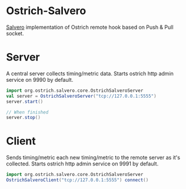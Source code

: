# Ostrich-Salvero
[Salvero](https://github.com/zcox/salvero) implementation of Ostrich remote hook based on Push & Pull socket.

# Server 
A central server collects timing/metric data. Starts ostrich http admin service on 9990 by default.

``` scala
import org.ostrich.salvero.core.OstrichSalveroServer
val server = OstrichSalveroServer("tcp://127.0.0.1:5555") 
server.start()

// When finished
server.stop()
```

# Client 
Sends timing/metric each new timing/metric to the remote server as it's collected. Starts ostrich http admin service on 9991 by default.

``` scala
import org.ostrich.salvero.core.OstrichSalveroServer
OstrichSalveroClient("tcp://127.0.0.1:5555") connect()

```
